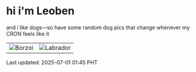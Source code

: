 # hi i'm Leoben

and i like dogs—so have some random dog pics that change whenever my CRON feels like it

|  |  |
|--------|----------|
| ![Borzoi](https://random-dog-vercel.vercel.app/api/random-borzoi?v=1751305534) | ![Labrador](https://random-dog-vercel.vercel.app/api/random-labrador?v=1751305534) |

Last updated: 2025-07-01 01:45 PHT

